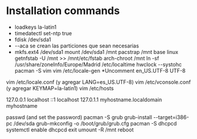 # Installation commands

* loadkeys la-latin1
* timedatectl set-ntp true
* fdisk /dev/sda1 
* --aca se crean las particiones que sean necesarias
* mkfs.ext4 /dev/sda1
mount /dev/sda1 /mnt
pacstrap /mnt base linux
getnfstab -U /mnt >> /mnt/etc/fstab
arch-chroot /mnt
ln -sf /usr/share/zoneInfo/Europe/Madrid /etc/localtime
hwclock --systohc
pacman -S vim
vim /etc/locale-gen 
*Uncomment en_US.UTF-8 UTF-8

vim /etc/locale.conf (y agregar LANG=es_US.UTF-8)
vim /etc/vconsole.conf (y agregar KEYMAP=la-latin1)
vim /etc/hosts

127.0.0.1	localhost
::1	localhost
127.0.1.1	myhostname.localdomain myhostname


passwd (and set the password)
pacman -S grub
grub-install --target=i386-pc /dev/sda
grub-mkconfig -o /boot/grub/grub.cfg
pacman -S dhcpcd
systemctl enable dhcpcd
exit
umount -R /mnt
reboot
